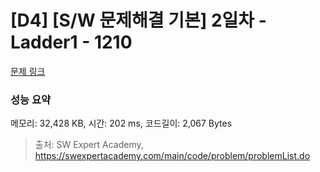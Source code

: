 # [D4] [S/W 문제해결 기본] 2일차 - Ladder1 - 1210 

[문제 링크](https://swexpertacademy.com/main/code/problem/problemDetail.do?contestProbId=AV14ABYKADACFAYh) 

### 성능 요약

메모리: 32,428 KB, 시간: 202 ms, 코드길이: 2,067 Bytes



> 출처: SW Expert Academy, https://swexpertacademy.com/main/code/problem/problemList.do